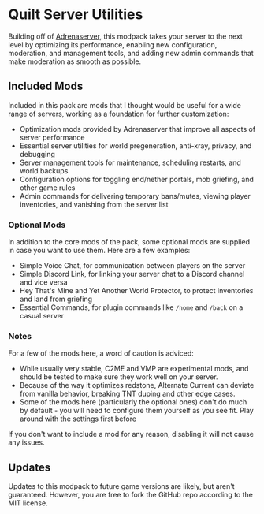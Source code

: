 # Quilt Server Utilities
Building off of [Adrenaserver](https://modrinth.com/modpack/adrenaserver), this modpack takes your server to the next level by optimizing its performance, enabling new configuration, moderation, and management tools, and adding new admin commands that make moderation as smooth as possible.

## Included Mods
Included in this pack are mods that I thought would be useful for a wide range of servers, working as a foundation for further customization:
- Optimization mods provided by Adrenaserver that improve all aspects of server performance
- Essential server utilities for world pregeneration, anti-xray, privacy, and debugging
- Server management tools for maintenance, scheduling restarts, and world backups
- Configuration options for toggling end/nether portals, mob griefing, and other game rules
- Admin commands for delivering temporary bans/mutes, viewing player inventories, and vanishing from the server list

### Optional Mods
In addition to the core mods of the pack, some optional mods are supplied in case you want to use them. Here are a few examples:
- Simple Voice Chat, for communication between players on the server
- Simple Discord Link, for linking your server chat to a Discord channel and vice versa
- Hey That's Mine and Yet Another World Protector, to protect inventories and land from griefing
- Essential Commands, for plugin commands like `/home` and `/back` on a casual server

### Notes
For a few of the mods here, a word of caution is adviced:
- While usually very stable, C2ME and VMP are experimental mods, and should be tested to make sure they work well on your server.
- Because of the way it optimizes redstone, Alternate Current can deviate from vanilla behavior, breaking TNT duping and other edge cases.
- Some of the mods here (particularly the optional ones) don't do much by default - you will need to configure them yourself as you see fit. Play around with the settings first before

If you don't want to include a mod for any reason, disabling it will not cause any issues.

## Updates
Updates to this modpack to future game versions are likely, but aren't guaranteed. However, you are free to fork the GitHub repo according to the MIT license.

